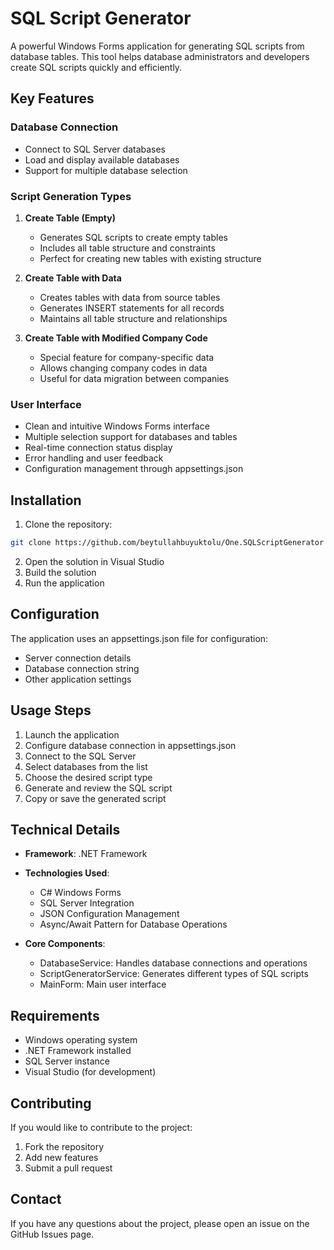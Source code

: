 # SQL Script Generator

A powerful Windows Forms application for generating SQL scripts from database tables. This tool helps database administrators and developers create SQL scripts quickly and efficiently.

## Key Features

### Database Connection
- Connect to SQL Server databases
- Load and display available databases
- Support for multiple database selection

### Script Generation Types
1. **Create Table (Empty)**
   - Generates SQL scripts to create empty tables
   - Includes all table structure and constraints
   - Perfect for creating new tables with existing structure

2. **Create Table with Data**
   - Creates tables with data from source tables
   - Generates INSERT statements for all records
   - Maintains all table structure and relationships

3. **Create Table with Modified Company Code**
   - Special feature for company-specific data
   - Allows changing company codes in data
   - Useful for data migration between companies

### User Interface
- Clean and intuitive Windows Forms interface
- Multiple selection support for databases and tables
- Real-time connection status display
- Error handling and user feedback
- Configuration management through appsettings.json

## Installation

1. Clone the repository:
```bash
git clone https://github.com/beytullahbuyuktolu/One.SQLScriptGenerator
```

2. Open the solution in Visual Studio
3. Build the solution
4. Run the application

## Configuration

The application uses an appsettings.json file for configuration:
- Server connection details
- Database connection string
- Other application settings

## Usage Steps

1. Launch the application
2. Configure database connection in appsettings.json
3. Connect to the SQL Server
4. Select databases from the list
5. Choose the desired script type
6. Generate and review the SQL script
7. Copy or save the generated script

## Technical Details

- **Framework**: .NET Framework
- **Technologies Used**:
  - C# Windows Forms
  - SQL Server Integration
  - JSON Configuration Management
  - Async/Await Pattern for Database Operations

- **Core Components**:
  - DatabaseService: Handles database connections and operations
  - ScriptGeneratorService: Generates different types of SQL scripts
  - MainForm: Main user interface

## Requirements

- Windows operating system
- .NET Framework installed
- SQL Server instance
- Visual Studio (for development)

## Contributing

If you would like to contribute to the project:
1. Fork the repository
2. Add new features
3. Submit a pull request

## Contact

If you have any questions about the project, please open an issue on the GitHub Issues page.

